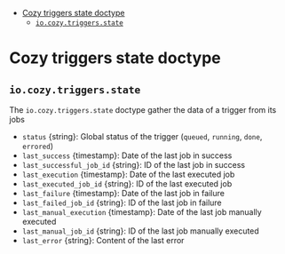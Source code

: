 - [Cozy triggers state doctype](#cozy-triggers-state-doctype)
  - [`io.cozy.triggers.state`](#iocozytriggersstate)

# Cozy triggers state doctype

## `io.cozy.triggers.state`

The `io.cozy.triggers.state` doctype gather the data of a trigger from its jobs

- `status` {string}: Global status of the trigger (`queued`, `running`, `done`, `errored`)
- `last_success` {timestamp}: Date of the last job in success
- `last_successful_job_id` {string}: ID of the last job in success
- `last_execution` {timestamp}: Date of the last executed job
- `last_executed_job_id` {string}: ID of the last executed job
- `last_failure` {timestamp}: Date of the last job in failure
- `last_failed_job_id` {string}: ID of the last job in failure
- `last_manual_execution` {timestamp}: Date of the last job manually executed
- `last_manual_job_id` {string}: ID of the last job manually executed
- `last_error` {string}: Content of the last error
